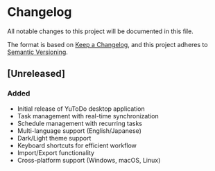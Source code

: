 # Changelog

All notable changes to this project will be documented in this file.

The format is based on [Keep a Changelog](https://keepachangelog.com/en/1.0.0/),
and this project adheres to [Semantic Versioning](https://semver.org/spec/v2.0.0.html).


## [Unreleased]

### Added
- Initial release of YuToDo desktop application
- Task management with real-time synchronization
- Schedule management with recurring tasks
- Multi-language support (English/Japanese)
- Dark/Light theme support
- Keyboard shortcuts for efficient workflow
- Import/Export functionality
- Cross-platform support (Windows, macOS, Linux)

